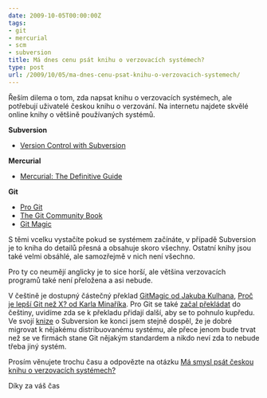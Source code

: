 ```yaml
---
date: 2009-10-05T00:00:00Z
tags:
- git
- mercurial
- scm
- subversion
title: Má dnes cenu psát knihu o verzovacích systémech?
type: post
url: /2009/10/05/ma-dnes-cenu-psat-knihu-o-verzovacich-systemech/
---
```


Řeším dilema o tom, zda napsat knihu o verzovacích systémech, ale potřebují uživatelé českou knihu o verzování. Na internetu najdete skvělé online knihy o většině používaných systémů.

<strong>Subversion</strong>
<ul>
	<li><a href="https://svnbook.red-bean.com/">Version Control with Subversion</a></li>
</ul>

<strong>Mercurial</strong>
<ul>
	<li><a href="https://hgbook.red-bean.com/">Mercurial: The Definitive Guide</a></li>
</ul>

<strong>Git</strong>
<ul>
	<li><a href="https://progit.org/">Pro Git</a></li>
	<li><a href="https://book.git-scm.com/">The Git Community Book</a></li>
	<li><a href="https://www-cs-students.stanford.edu/~blynn/gitmagic/">Git Magic</a></li>
</ul>

S těmi vcelku vystačíte pokud se systémem začínáte, v případě Subversion je to kniha do detailů přesná a obsahuje skoro všechny. Ostatní knihy jsou také velmi obsáhlé, ale samozřejmě v nich není všechno.

Pro ty co neumějí anglicky je to sice horší, ale většina verzovacích programů také není přeložena a asi nebude.

V češtině je dostupný částečný překlad <a href="https://programujte.com/?akce=clanek&amp;cl=2009061600-gitmagic-1-%2596-uvod">GitMagic od Jakuba Kulhana</a>, <a href="https://whygitisbetterthanx.karmi.cz/">Proč je lepší Git než X? od Karla Minaříka</a>. Pro Git se také <a href="https://github.com/progit/progit/tree/master/cs/">začal překládat</a> do češtiny, uvidíme zda se k překladu přidají další, aby se to pohnulo kupředu. Ve svojí <a href="https://svn.prskavec.net/">knize</a> o Subversion ke konci jsem stejně dospěl, že je dobré migrovat k nějakému distribuovanému systému, ale přece jenom bude trvat než se ve firmách stane Git nějakým standardem a nikdo neví zda to nebude třeba jiný systém.

Prosím věnujete trochu času a odpovězte na otázku <a href="https://twtpoll.com/qqgnva">Má smysl psát českou knihu o verzovacích systémech?</a>

Díky za váš čas
